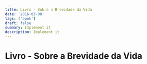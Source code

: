```yaml
---
title: Livro - Sobre a Brevidade da Vida
date: '2016-03-08'
tags: ['book']
draft: false
summary: Implement it
description: Implement it
---
```


# Livro - Sobre a Brevidade da Vida